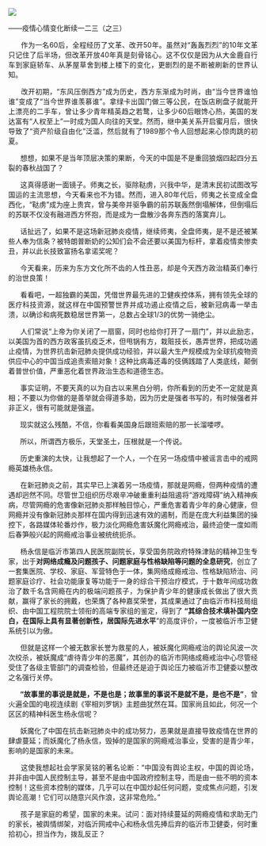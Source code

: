 <p><img src="https://github.com/ZjzMisaka/iaders/img/2020/05/2d68f-0067hHJjly1geg9w7y1wjj30c106s44j.jpg"></p>
<div class="preface">——疫情心情变化断续一二三（之三）</div>
<p><span id="more-8890"></span></p>
<div class="WB_editor_iframe_new">
<p align="justify">​​&nbsp; &nbsp; &nbsp; 作为一名60后，全程经历了文革、改开50年。虽然对“轰轰烈烈”的10年文革只记住了后半场，但改革开放40年真是刻骨铭心。这不仅仅是因为从大金鹿自行车到家庭轿车、从茅屋草舍到楼上楼下的变化，更剧烈的是不断被刷新的世界认知。</p>
<p align="justify">&nbsp; &nbsp; &nbsp; 改开初期，“东风压倒西方”成为历史，西方东渐成为时尚，由“当今世界谁怕谁”变成了“当今世界谁羡慕谁”。拿绿卡出国门做三等公民，在饭店刷盘子就能开上漂亮的二手车，曾让多少青年精英趋之若鹜，让多少60后眼馋心热，美国的发达富有“人权至上”一时成为国人向往的天堂。然而，继中美关系开启蜜月后，很快导致了“资产阶级自由化”泛滥，然后就有了1989那个令人回想起来心惊肉跳的初夏。</p>
<p align="justify">&nbsp; &nbsp; &nbsp; 想想，如果不是当年顶层决策的果断，今天的中国是不是重回狼烟四起四分五裂的春秋战国了？</p>
<p align="justify">&nbsp; &nbsp; &nbsp; 这真得感谢一面镜子。师夷之长，驱除鞑虏，兴我中华，是清末民初试图改写国运的主流思想，今天看来也不为错。然而，进入80年代后，师夷之长变成全盘西化，“鞑虏”成为座上贵宾，曾与美帝并驱争霸的前苏联轰然倒塌解体，但倒塌后的苏联不仅没有融进西方怀抱，而是成为一盘散沙各奔东西的落寞弃儿。</p>
<p align="justify">&nbsp; &nbsp; &nbsp; 话扯远了，如果不是这场新冠肺炎疫情，继续师夷，全盘师夷，是不是还被某些人奉为信条？被特朗普断奶的公知们会不会还要以美国为标杆，拿着疫情卖惨卖丑，并以此长技致富扬名拿诺奖呢？</p>
<p align="justify">&nbsp; &nbsp; &nbsp; 今天看来，历来为东方文化所不齿的人性丑恶，却是今天西方政治精英们奉行的治世良策！</p>
<p align="justify">&nbsp; &nbsp; &nbsp; 看看吧，一超独霸的美国，凭借世界最先进的卫健疾控体系，拥有领先全球的医疗科技资源，就这样在中国预警世界并成功遏止疫情之后，被新冠病毒一举击溃，以确诊和病死数稳居世界第一，总数占全球1/3的优势一骑绝尘。</p>
<p align="justify">&nbsp; &nbsp; &nbsp; 人们常说“上帝为你关闭了一扇窗，同时也给你打开了一扇门”，并以此励志，以美国为首的西方政客虽抗疫乏术，但甩锅有方，栽赃技长，愚弄世界，把成功遏止疫情，为世界抗击新冠肺炎提供成功经验，并以最大生产规模成为全球抗疫物资供应中心的中国当成追责索赔对象！这种比病毒还毒的伎俩践踏了人类底线，颠倒着普世价值，严重恶化着世界政治生态和道德生态。</p>
<p align="justify">&nbsp; &nbsp; &nbsp; 事实证明，不要天真的以为自古以来黑白分明，你所看到的历史不一定就是真相；不要以为你做的是善举就会得道多助，因为历史是强者书写的，有时候强者并非正义，很有可能就是强盗。</p>
<p align="justify">&nbsp; &nbsp; &nbsp; 现实就这么残酷，不信，你看看美国身后跟班索赔的那一长溜喽啰。</p>
<p align="justify">&nbsp; &nbsp; &nbsp; 所以，所谓西方极乐，天堂圣土，压根就是一个传说。</p>
<p align="justify">&nbsp; &nbsp; &nbsp; 历史重演的太快，让我想起了一个人，一个在另一场疫情中被谣言击中的戒网瘾英雄杨永信。</p>
<p align="justify">&nbsp; &nbsp; &nbsp; 在新冠肺炎之前，其实早已上演着另一场疫情，那就是网瘾，但两种疫情的遭遇却迥然不同。尽管世卫组织历尽艰辛冲破重重利益阻遏将“游戏障碍”纳入精神疾病，尽管网瘾的危害像新冠肺炎那样触目惊心，严重危害着青少年的身心健康，但网瘾并没有像新冠肺炎那样在国内得到迅速有效的遏制，而是在庞大利益集团的操控下，各路媒体轮番炒作，极力淡化网瘾危害妖魔化网瘾戒治，最终迫使一度如雨后春笋般兴起的网瘾戒治事业被统统扼杀。</p>
<p align="justify">&nbsp; &nbsp; &nbsp; 杨永信是临沂市第四人民医院副院长，享受国务院政府特殊津贴的精神卫生专家，出于<b>对网络成瘾及问题孩子、问题家庭与性格缺陷等问题的全息研究</b>，创立了一套集医院、学校、家庭、军营特色于一体，集网络成瘾戒治、性格缺陷矫治、问题家庭诊疗、社会功能康复等功能于一身的综合干预治疗模式，于十数年间成功救治了数千名含网瘾在内的极端问题孩子，为保护青少年的健康成长做出了很大贡献，赢得了家长的拥戴，也荣膺了各种嘉奖荣誉，其成果通过了由临沂市科技局组织、由中国工程院院士领衔的高端专家组的鉴定，得到了<b> “</b><b>其综合技术填补国内空白，在国际上具有显著创新性，居国际先进水平</b>”的高度评价，一度被临沂市卫健系统引以为傲。</p>
<p align="justify">&nbsp; &nbsp; &nbsp; 但就是这样一个被无数家长誉为救星的人，被妖魔化网瘾戒治的舆论风波一次次绞杀，被妖魔成“虐待青少年的恶魔”，其创办的临沂市网络成瘾戒治中心尽管经受住了各级主管部门的调查检验，但最终还是迫于舆论压力被临沂市卫健委以整改之名强行关停。</p>
<p align="justify">&nbsp; &nbsp; &nbsp;<b> “故事里的事说是就是，不是也是；故事里的事说不是就不是，是也不是”</b>，曾火遍全国的电视连续剧《宰相刘罗锅》主题曲犹然在耳。国家尚且如此，何况一个区区的精神科医生杨永信呢？</p>
<p align="justify">&nbsp; &nbsp; &nbsp; 妖魔化了中国在抗击新冠肺炎中的成功努力，恶果就是直接导致疫情在世界的肆虐蔓延；而妖魔化了杨永信，毁掉的是国家的网瘾戒治事业，受害的是青少年，影响的是国家的未来。</p>
<p align="justify">&nbsp; &nbsp; &nbsp; 这使我想起社会学家吴铭的著名论断：“中国没有舆论主权，中国的舆论场，并非由中国人民控制主导，甚至不是由中国政府控制主导，而是由一些不明的资本控制！这些资本控制的媒体，几乎可以在中国炒起任何问题，变成焦点问题，引发舆论高潮！它们可以随意兴风作浪，这非常危险。”</p>
<p align="justify">&nbsp; &nbsp; &nbsp; 孩子是家庭的希望，国家的未来。试问：面对持续蔓延的网瘾疫情和求助无门的家长，被舆情绑架，对临沂网戒中心和杨永信先捧后弃的临沂市卫健委，何时重拾初心，担当作为，拨乱反正？​​​​</p>